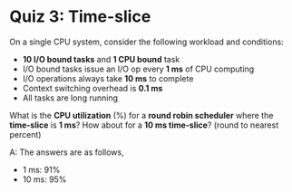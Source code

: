 # Quiz 3: Time-slice

On a single CPU system, consider the following workload and conditions:

- **10 I/O bound tasks** and **1 CPU bound** task
- I/O bound tasks issue an I/O op every **1 ms** of CPU computing
- I/O operations always take **10 ms** to complete
- Context switching overhead is **0.1 ms**
- All tasks are long running

What is the **CPU utilization** (%) for a **round robin scheduler** where the **time-slice** is **1 ms**? How about for a **10 ms time-slice**? (round to nearest percent)

A: The answers are as follows,

- 1 ms: 91%
- 10 ms: 95%
